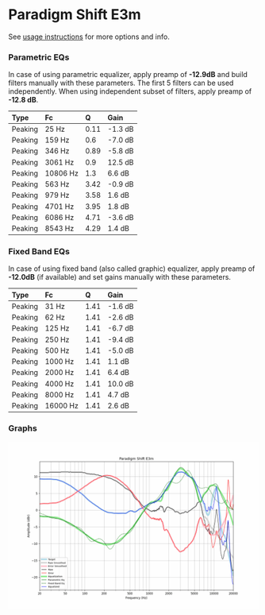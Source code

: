 # Paradigm Shift E3m
See [usage instructions](https://github.com/jaakkopasanen/AutoEq#usage) for more options and info.

### Parametric EQs
In case of using parametric equalizer, apply preamp of **-12.9dB** and build filters manually
with these parameters. The first 5 filters can be used independently.
When using independent subset of filters, apply preamp of **-12.8 dB**.

| Type    | Fc       |    Q | Gain    |
|:--------|:---------|:-----|:--------|
| Peaking | 25 Hz    | 0.11 | -1.3 dB |
| Peaking | 159 Hz   | 0.6  | -7.0 dB |
| Peaking | 346 Hz   | 0.89 | -5.8 dB |
| Peaking | 3061 Hz  | 0.9  | 12.5 dB |
| Peaking | 10806 Hz | 1.3  | 6.6 dB  |
| Peaking | 563 Hz   | 3.42 | -0.9 dB |
| Peaking | 979 Hz   | 3.58 | 1.6 dB  |
| Peaking | 4701 Hz  | 3.95 | 1.8 dB  |
| Peaking | 6086 Hz  | 4.71 | -3.6 dB |
| Peaking | 8543 Hz  | 4.29 | 1.4 dB  |

### Fixed Band EQs
In case of using fixed band (also called graphic) equalizer, apply preamp of **-12.0dB**
(if available) and set gains manually with these parameters.

| Type    | Fc       |    Q | Gain    |
|:--------|:---------|:-----|:--------|
| Peaking | 31 Hz    | 1.41 | -1.6 dB |
| Peaking | 62 Hz    | 1.41 | -2.6 dB |
| Peaking | 125 Hz   | 1.41 | -6.7 dB |
| Peaking | 250 Hz   | 1.41 | -9.4 dB |
| Peaking | 500 Hz   | 1.41 | -5.0 dB |
| Peaking | 1000 Hz  | 1.41 | 1.1 dB  |
| Peaking | 2000 Hz  | 1.41 | 6.4 dB  |
| Peaking | 4000 Hz  | 1.41 | 10.0 dB |
| Peaking | 8000 Hz  | 1.41 | 4.7 dB  |
| Peaking | 16000 Hz | 1.41 | 2.6 dB  |

### Graphs
![](./Paradigm%20Shift%20E3m.png)